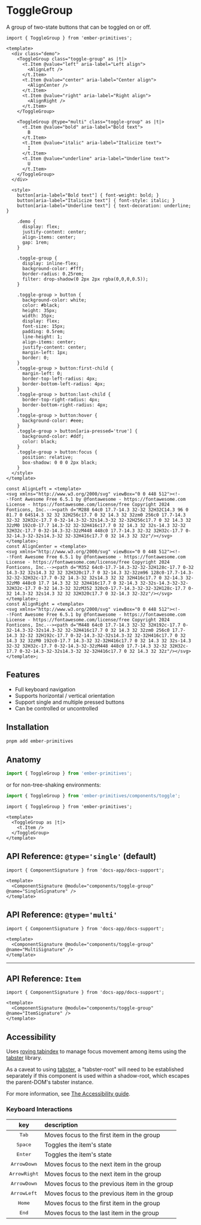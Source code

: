 # ToggleGroup

A group of two-state buttons that can be toggled on or off.


<div class="featured-demo">

```gjs live preview no-shadow
import { ToggleGroup } from 'ember-primitives';

<template>
  <div class="demo">
    <ToggleGroup class="toggle-group" as |t|>
      <t.Item @value="left" aria-label="Left align">
        <AlignLeft />
      </t.Item> 
      <t.Item @value="center" aria-label="Center align">
        <AlignCenter />
      </t.Item> 
      <t.Item @value="right" aria-label="Right align">
        <AlignRight />
      </t.Item> 
    </ToggleGroup>

    <ToggleGroup @type="multi" class="toggle-group" as |t|>
      <t.Item @value="bold" aria-label="Bold text">
        B
      </t.Item> 
      <t.Item @value="italic" aria-label="Italicize text">
        I
      </t.Item> 
      <t.Item @value="underline" aria-label="Underline text">
        U
      </t.Item> 
    </ToggleGroup>
  </div>

  <style>
    button[aria-label="Bold text"] { font-weight: bold; }
    button[aria-label="Italicize text"] { font-style: italic; }
    button[aria-label="Underline text"] { text-decoration: underline; } 

    .demo { 
      display: flex; 
      justify-content: center; 
      align-items: center; 
      gap: 1rem; 
    }

    .toggle-group {
      display: inline-flex;
      background-color: #fff;
      border-radius: 0.25rem;
      filter: drop-shadow(0 2px 2px rgba(0,0,0,0.5));
    }

    .toggle-group > button {
      background-color: white;
      color: #black;
      height: 35px;
      width: 35px;
      display: flex;
      font-size: 15px;
      padding: 0.5rem;
      line-height: 1;
      align-items: center;
      justify-content: center;
      margin-left: 1px;
      border: 0;
    }
    .toggle-group > button:first-child {
      margin-left: 0;
      border-top-left-radius: 4px;
      border-bottom-left-radius: 4px;
    }
    .toggle-group > button:last-child {
      border-top-right-radius: 4px;
      border-bottom-right-radius: 4px;
    }
    .toggle-group > button:hover {
      background-color: #eee;
    }
    .toggle-group > button[aria-pressed='true'] {
      background-color: #ddf;
      color: black;
    }
    .toggle-group > button:focus {
      position: relative;
      box-shadow: 0 0 0 2px black;
    }
  </style>
</template>

const AlignLeft = <template>
<svg xmlns="http://www.w3.org/2000/svg" viewBox="0 0 448 512"><!--!Font Awesome Free 6.5.1 by @fontawesome - https://fontawesome.com License - https://fontawesome.com/license/free Copyright 2024 Fonticons, Inc.--><path d="M288 64c0 17.7-14.3 32-32 32H32C14.3 96 0 81.7 0 64S14.3 32 32 32H256c17.7 0 32 14.3 32 32zm0 256c0 17.7-14.3 32-32 32H32c-17.7 0-32-14.3-32-32s14.3-32 32-32H256c17.7 0 32 14.3 32 32zM0 192c0-17.7 14.3-32 32-32H416c17.7 0 32 14.3 32 32s-14.3 32-32 32H32c-17.7 0-32-14.3-32-32zM448 448c0 17.7-14.3 32-32 32H32c-17.7 0-32-14.3-32-32s14.3-32 32-32H416c17.7 0 32 14.3 32 32z"/></svg>
</template>;
const AlignCenter = <template>
<svg xmlns="http://www.w3.org/2000/svg" viewBox="0 0 448 512"><!--!Font Awesome Free 6.5.1 by @fontawesome - https://fontawesome.com License - https://fontawesome.com/license/free Copyright 2024 Fonticons, Inc.--><path d="M352 64c0-17.7-14.3-32-32-32H128c-17.7 0-32 14.3-32 32s14.3 32 32 32H320c17.7 0 32-14.3 32-32zm96 128c0-17.7-14.3-32-32-32H32c-17.7 0-32 14.3-32 32s14.3 32 32 32H416c17.7 0 32-14.3 32-32zM0 448c0 17.7 14.3 32 32 32H416c17.7 0 32-14.3 32-32s-14.3-32-32-32H32c-17.7 0-32 14.3-32 32zM352 320c0-17.7-14.3-32-32-32H128c-17.7 0-32 14.3-32 32s14.3 32 32 32H320c17.7 0 32-14.3 32-32z"/></svg>
</template>;
const AlignRight = <template>
<svg xmlns="http://www.w3.org/2000/svg" viewBox="0 0 448 512"><!--!Font Awesome Free 6.5.1 by @fontawesome - https://fontawesome.com License - https://fontawesome.com/license/free Copyright 2024 Fonticons, Inc.--><path d="M448 64c0 17.7-14.3 32-32 32H192c-17.7 0-32-14.3-32-32s14.3-32 32-32H416c17.7 0 32 14.3 32 32zm0 256c0 17.7-14.3 32-32 32H192c-17.7 0-32-14.3-32-32s14.3-32 32-32H416c17.7 0 32 14.3 32 32zM0 192c0-17.7 14.3-32 32-32H416c17.7 0 32 14.3 32 32s-14.3 32-32 32H32c-17.7 0-32-14.3-32-32zM448 448c0 17.7-14.3 32-32 32H32c-17.7 0-32-14.3-32-32s14.3-32 32-32H416c17.7 0 32 14.3 32 32z"/></svg>
</template>;
```

</div>

## Features

* Full keyboard navigation
* Supports horizontal / vertical orientation
* Support single and multiple pressed buttons
* Can be controlled or uncontrolled

## Installation 

```bash 
pnpm add ember-primitives
```

## Anatomy

```js 
import { ToggleGroup } from 'ember-primitives';
```

or for non-tree-shaking environments:
```js 
import { ToggleGroup } from 'ember-primitives/components/toggle';
```


```gjs 
import { ToggleGroup } from 'ember-primitives';

<template>
  <ToggleGroup as |t|>
    <t.Item /> 
  </ToggleGroup>
</template>
```

## API Reference: `@type='single'` (default)

```gjs live no-shadow
import { ComponentSignature } from 'docs-app/docs-support';

<template>
  <ComponentSignature @module="components/toggle-group" @name="SingleSignature" />
</template>
```

## API Reference: `@type='multi'` 

```gjs live no-shadow
import { ComponentSignature } from 'docs-app/docs-support';

<template>
  <ComponentSignature @module="components/toggle-group" @name="MultiSignature" />
</template>
```


<hr>

## API Reference: `Item`

```gjs live no-shadow
import { ComponentSignature } from 'docs-app/docs-support';

<template>
  <ComponentSignature @module="components/toggle-group" @name="ItemSignature" />
</template>
```

## Accessibility

Uses [roving tabindex](https://www.w3.org/TR/wai-aria-practices-1.2/examples/radio/radio.html) to manage focus movement among items using the [tabster](https://tabster.io/) library.

As a caveat to using [tabster](https://tabster.io/), a "tabster-root" will need to be established separately if this component is used within a shadow-root, which escapes the parent-DOM's tabster instance.

For more information, see [The Accessibility guide](/2-accessibility/intro.md).

### Keyboard Interactions

| key | description |  
| :---: | :----------- |  
| <kbd>Tab</kbd> | Moves focus to the first item in the group |  
| <kbd>Space</kbd> | Toggles the item's state |  
| <kbd>Enter</kbd> | Toggles the item's state |  
| <kbd>ArrowDown</kbd> | Moves focus to the next item in the group |  
| <kbd>ArrowRight</kbd> | Moves focus to the next item in the group |  
| <kbd>ArrowDown</kbd> | Moves focus to the previous item in the group |  
| <kbd>ArrowLeft</kbd> | Moves focus to the previous item in the group |  
| <kbd>Home</kbd> | Moves focus to the first item in the group |  
| <kbd>End</kbd> | Moves focus to the last item in the group |  
